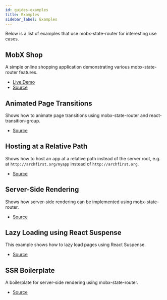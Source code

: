 ```yaml
---
id: guides-examples
title: Examples
sidebar_label: Examples
---
```


Below is a list of examples that use mobx-state-router for interesting use
cases.

## MobX Shop

A simple online shopping application demonstrating various mobx-state-router
features.

-   [Live Demo](https://mobx-shop.firebaseapp.com)
-   [Source](https://github.com/nareshbhatia/mobx-state-router/tree/master/examples/mobx-shop)

## Animated Page Transitions

Shows how to animate page transitions using mobx-state-router and
react-transition-group.

-   [Source](https://github.com/nareshbhatia/mobx-state-router/tree/master/examples/animated-transitions)

## Hosting at a Relative Path

Shows how to host an app at a relative path instead of the server root, e.g. at
`http://archfirst.org/myapp` instead of `http://archfirst.org`.

-   [Source](https://github.com/nareshbhatia/mobx-state-router/tree/master/examples/relative-paths)

## Server-Side Rendering

Shows how server-side rendering can be implemented using mobx-state-router.

-   [Source](https://github.com/nareshbhatia/mobx-state-router/tree/master/examples/ssr)

## Lazy Loading using React Suspense

This example shows how to lazy load pages using React Suspense.

-   [Source](https://github.com/nareshbhatia/mobx-state-router-examples/tree/master/suspense-lazy-loading)

## SSR Boilerplate

A boilerplate for server-side rendering using mobx-state-router.

-   [Source](https://github.com/xFloooo/mobx-state-router-ssr-boilerplate)
